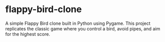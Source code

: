 # flappy-bird-clone

A simple Flappy Bird clone built in Python using Pygame. This project replicates the classic game where you control a bird, avoid pipes, and aim for the highest score. 
